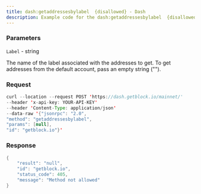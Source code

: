 ```yaml
---
title: dash:getaddressesbylabel  {disallowed} - Dash
description: Example code for the dash:getaddressesbylabel  {disallowed} json-rpc method. Сomplete guide on how to use dash:getaddressesbylabel  {disallowed} json-rpc in GetBlock.io Web3 documentation.
---
```


### Parameters


`Label` - string

The name of the label associated with the addresses to get. To get
addresses from the default account, pass an empty string ("").

### Request

``` java
curl --location --request POST 'https://dash.getblock.io/mainnet/' 
--header 'x-api-key: YOUR-API-KEY' 
--header 'Content-Type: application/json' 
--data-raw '{"jsonrpc": "2.0",
"method": "getaddressesbylabel",
"params": [null],
"id": "getblock.io"}'
```

###  Response

``` java
{
    "result": "null",
    "id": "getblock.io",
    "status_code": 405,
    "message": "Method not allowed"
}
```

